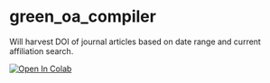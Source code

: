 # green_oa_compiler
Will harvest DOI of journal articles based on date range and current affiliation search.

[![Open In Colab](https://colab.research.google.com/assets/colab-badge.svg)](https://colab.research.google.com/github/elibtronic/green_oa_compiler/blob/main/Green_OA_Compiler.ipynb)
